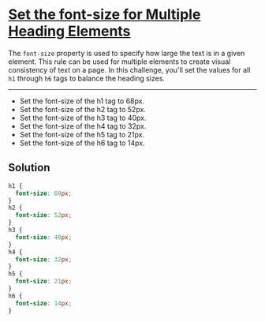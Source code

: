 # [Set the font-size for Multiple Heading Elements](https://learn.freecodecamp.org/responsive-web-design/applied-visual-design/set-the-font-size-for-multiple-heading-elements)

The `font-size` property is used to specify how large the text is in a given element. This rule can be used for multiple elements to create visual consistency of text on a page. In this challenge, you'll set the values for all `h1` through `h6` tags to balance the heading sizes.

---

- Set the font-size of the h1 tag to 68px.
- Set the font-size of the h2 tag to 52px.
- Set the font-size of the h3 tag to 40px.
- Set the font-size of the h4 tag to 32px.
- Set the font-size of the h5 tag to 21px.
- Set the font-size of the h6 tag to 14px.

## Solution

```css
h1 {
  font-size: 68px;
}
h2 {
  font-size: 52px;
}
h3 {
  font-size: 40px;
}
h4 {
  font-size: 32px;
}
h5 {
  font-size: 21px;
}
h6 {
  font-size: 14px;
}
```